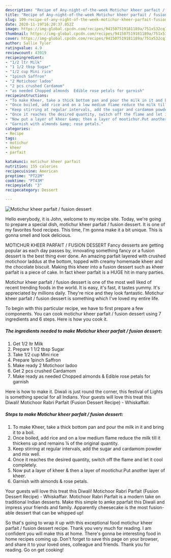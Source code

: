 ```yaml
---
description: "Recipe of Any-night-of-the-week Motichur kheer parfait / fusion dessert"
title: "Recipe of Any-night-of-the-week Motichur kheer parfait / fusion dessert"
slug: 109-recipe-of-any-night-of-the-week-motichur-kheer-parfait-fusion-dessert
date: 2020-11-19T16:20:37.852Z
image: https://img-global.cpcdn.com/recipes/941507519181189a/751x532cq70/motichur-kheer-parfait-fusion-dessert-recipe-main-photo.jpg
thumbnail: https://img-global.cpcdn.com/recipes/941507519181189a/751x532cq70/motichur-kheer-parfait-fusion-dessert-recipe-main-photo.jpg
cover: https://img-global.cpcdn.com/recipes/941507519181189a/751x532cq70/motichur-kheer-parfait-fusion-dessert-recipe-main-photo.jpg
author: Sallie Tyler
ratingvalue: 4.9
reviewcount: 43919
recipeingredient:
- "1/2 ltr Milk"
- "1 1/2 tbsp Sugar"
- "1/2 cup Mini rice"
- "1pinch Saffron"
- "2 Motichoor ladoo"
- "2 pcs crushed Cardamom"
- "as needed Chopped almonds  Edible rose petals for garnish"
recipeinstructions:
- "To make Kheer, take a thick bottom pan and pour the milk in it and bring it to a boil."
- "Once boiled, add rice and on a low medium flame reduce the milk till it thickens up and remains ¼ of the original quantity."
- "Keep stirring at regular intervals, add the sugar and cardamom powder and mix well."
- "Once it reaches the desired quantity, switch off the flame and let it cool completely."
- "Now put a layer of kheer &amp; then a layer of mootichur.Put another layer of kheer."
- "Garnish with almonds &amp; rose petals."
categories:
- Recipe
tags:
- motichur
- kheer
- parfait

katakunci: motichur kheer parfait 
nutrition: 155 calories
recipecuisine: American
preptime: "PT22M"
cooktime: "PT43M"
recipeyield: "3"
recipecategory: Dessert

---
```



![Motichur kheer parfait / fusion dessert](https://img-global.cpcdn.com/recipes/941507519181189a/751x532cq70/motichur-kheer-parfait-fusion-dessert-recipe-main-photo.jpg)

Hello everybody, it is John, welcome to my recipe site. Today, we're going to prepare a special dish, motichur kheer parfait / fusion dessert. It is one of my favorites food recipes. This time, I'm gonna make it a bit unique. This is gonna smell and look delicious.

MOTICHUR KHEER PARFAIT / FUSION DESSERT Fancy desserts are getting popular as each day passes by, innovating something fancy or a fusion dessert is the best thing ever done. An amazing parfait layered with crushed motichoor laddus at the bottom, topped with creamy homemade kheer and the chocolate biscuit. Making this kheer into a fusion dessert such as kheer parfait is a piece of cake. In fact kheer parfait is a HUGE hit in many parties.

Motichur kheer parfait / fusion dessert is one of the most well liked of recent trending foods in the world. It is easy, it's fast, it tastes yummy. It's appreciated by millions daily. They're nice and they look fantastic. Motichur kheer parfait / fusion dessert is something which I've loved my entire life.


To begin with this particular recipe, we have to first prepare a few components. You can cook motichur kheer parfait / fusion dessert using 7 ingredients and 6 steps. Here is how you cook it.

<!--inarticleads1-->

##### The ingredients needed to make Motichur kheer parfait / fusion dessert:

1. Get 1/2 ltr Milk
1. Prepare 1 1/2 tbsp Sugar
1. Take 1/2 cup Mini rice
1. Prepare 1pinch Saffron
1. Make ready 2 Motichoor ladoo
1. Get 2 pcs crushed Cardamom
1. Make ready as needed Chopped almonds &amp; Edible rose petals for garnish


Here is how to make it. Diwali is just round the corner, this festival of Lights is something special for all Indians. Your guests will love this treat this Diwali! Motichoor Rabri Parfait (Fusion Dessert Recipe) - Whiskaffair. 

<!--inarticleads2-->

##### Steps to make Motichur kheer parfait / fusion dessert:

1. To make Kheer, take a thick bottom pan and pour the milk in it and bring it to a boil.
1. Once boiled, add rice and on a low medium flame reduce the milk till it thickens up and remains ¼ of the original quantity.
1. Keep stirring at regular intervals, add the sugar and cardamom powder and mix well.
1. Once it reaches the desired quantity, switch off the flame and let it cool completely.
1. Now put a layer of kheer &amp; then a layer of mootichur.Put another layer of kheer.
1. Garnish with almonds &amp; rose petals.


Your guests will love this treat this Diwali! Motichoor Rabri Parfait (Fusion Dessert Recipe) - Whiskaffair. Motichoor Rabri Parfait is a modern take on traditional Indian desserts. Make this simple to amke pparfait this Diwali and impress your friends and family. Apparently cheesecake is the most fusion-able dessert that can be whipped up! 

So that's going to wrap it up with this exceptional food motichur kheer parfait / fusion dessert recipe. Thank you very much for reading. I am confident you will make this at home. There's gonna be interesting food in home recipes coming up. Don't forget to save this page on your browser, and share it to your loved ones, colleague and friends. Thank you for reading. Go on get cooking!
